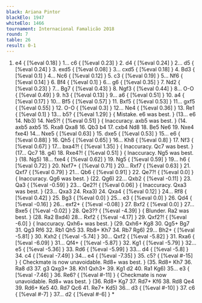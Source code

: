 ```yaml
---
black: Ariana Pintor
blackElo: 1947
whiteElo: 1466
tournament: Internacional Famalicão 2018
round: 7
table: 26
result: 0-1
---
```


1. e4 { [%eval 0.18] } 1... c6 { [%eval 0.23] } 2. d4 { [%eval 0.24] } 2... d5 { [%eval 0.24] } 3. exd5 { [%eval 0.08] } 3... cxd5 { [%eval 0.18] } 4. Bd3 { [%eval 0.1] } 4... Nc6 { [%eval 0.12] } 5. c3 { [%eval 0.19] } 5... Nf6 { [%eval 0.14] } 6. Bf4 { [%eval 0.1] } 6... g6 { [%eval 0.35] } 7. Nd2 { [%eval 0.23] } 7... Bg7 { [%eval 0.43] } 8. Ngf3 { [%eval 0.44] } 8... O-O { [%eval 0.49] } 9. h3 { [%eval 0.13] } 9... a6 { [%eval 0.51] } 10. a4 { [%eval 0.17] } 10... Bf5 { [%eval 0.57] } 11. Bxf5 { [%eval 0.53] } 11... gxf5 { [%eval 0.55] } 12. O-O { [%eval 0.3] } 12... Ne4 { [%eval 0.36] } 13. Re1 { [%eval 0.1] } 13... b5? { [%eval 1.29] } { Mistake. e6 was best. } (13... e6 14. Nb3) 14. Ne5?! { [%eval 0.51] } { Inaccuracy. axb5 was best. } (14. axb5 axb5 15. Rxa8 Qxa8 16. Qb3 b4 17. cxb4 Nd8 18. Be5 Ne6 19. Nxe4 fxe4) 14... Nxe5 { [%eval 0.63] } 15. dxe5 { [%eval 0.53] } 15... e6 { [%eval 0.88] } 16. Qh5 { [%eval 0.65] } 16... Kh8 { [%eval 0.8] } 17. Nf3 { [%eval 0.67] } 17... bxa4?! { [%eval 1.35] } { Inaccuracy. Qc7 was best. } (17... Qc7 18. g4) 18. Rxe4?! { [%eval 0.51] } { Inaccuracy. Ng5 was best. } (18. Ng5) 18... fxe4 { [%eval 0.62] } 19. Ng5 { [%eval 0.59] } 19... h6 { [%eval 0.72] } 20. Nxf7+ { [%eval 0.71] } 20... Rxf7 { [%eval 0.63] } 21. Qxf7 { [%eval 0.79] } 21... Qb6 { [%eval 0.91] } 22. Qe7?! { [%eval 0.0] } { Inaccuracy. Qg6 was best. } (22. Qg6) 22... Qxb2 { [%eval -0.11] } 23. Qa3 { [%eval -0.59] } 23... Qe2?! { [%eval 0.06] } { Inaccuracy. Qxa3 was best. } (23... Qxa3 24. Rxa3) 24. Qxa4 { [%eval 0.12] } 24... Rf8 { [%eval 0.42] } 25. Bg3 { [%eval 0.0] } 25... e3 { [%eval 0.0] } 26. Qd4 { [%eval -0.16] } 26... exf2+ { [%eval -0.08] } 27. Bxf2 { [%eval 0.0] } 27... Bxe5 { [%eval -0.02] } 28. Qe3?? { [%eval -4.39] } { Blunder. Ra2 was best. } (28. Ra2 Bxd4) 28... Rxf2 { [%eval -4.17] } 29. Qxf2?! { [%eval -6.0] } { Inaccuracy. Qxh6+ was best. } (29. Qxh6+ Kg8 30. Qg5+ Bg7 31. Qg3 Rf6 32. Rb1 Qh5 33. Rb8+ Kh7 34. Rb7 Rg6) 29... Bh2+ { [%eval -5.81] } 30. Kxh2 { [%eval -5.74] } 30... Qxf2 { [%eval -5.82] } 31. Rxa6 { [%eval -6.09] } 31... Qf4+ { [%eval -5.87] } 32. Kg1 { [%eval -5.79] } 32... e5 { [%eval -5.36] } 33. Rd6 { [%eval -5.99] } 33... d4 { [%eval -5.8] } 34. c4 { [%eval -7.49] } 34... e4 { [%eval -7.35] } 35. c5? { [%eval #-15] } { Checkmate is now unavoidable. Rd8+ was best. } (35. Rd8+ Kh7 36. Ra8 d3 37. g3 Qxg3+ 38. Kh1 Qxh3+ 39. Kg1 d2 40. Ra1 Kg6) 35... e3 { [%eval -7.46] } 36. Re6? { [%eval #-11] } { Checkmate is now unavoidable. Rd8+ was best. } (36. Rd8+ Kg7 37. Rd7+ Kf6 38. Rd8 Qe4 39. Rd6+ Ke5 40. Rd7 Qc6 41. Re7+ Kd5) 36... d3 { [%eval #-10] } 37. c6 { [%eval #-7] } 37... d2 { [%eval #-6] } *
